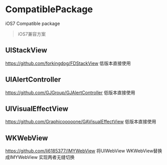 # CompatiblePackage
iOS7 Compatible package

>iOS7兼容方案 

## UIStackView
https://github.com/forkingdog/FDStackView
低版本直接使用

## UIAlertController 
https://github.com/GJGroup/GJAlertController
低版本直接使用

## UIVisualEffectView   
https://github.com/Graphicooooone/GAVisualEffectView
低版本直接使用

## WKWebView   
https://github.com/li6185377/IMYWebView
将UIWebView WKWebView替换成IMYWebView 实现两者无缝切换
